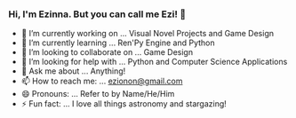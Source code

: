 ### Hi, I'm Ezinna. But you can call me Ezi! 👋

- 🔭 I’m currently working on ... Visual Novel Projects and Game Design
- 🌱 I’m currently learning ... Ren'Py Engine and Python
- 👯 I’m looking to collaborate on ... Game Design
- 🤔 I’m looking for help with ... Python and Computer Science Applications
- 💬 Ask me about ... Anything!
- 📫 How to reach me: ... ezionon@gmail.com
- 😄 Pronouns: ... Refer to by Name/He/Him
- ⚡ Fun fact: ... I love all things astronomy and stargazing!
